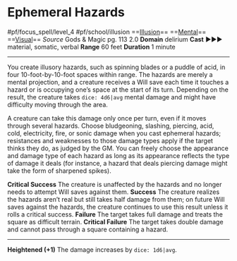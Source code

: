 # Ephemeral Hazards
#pf/focus_spell/level_4 #pf/school/illusion 
==[Illusion](../../../Traits/Illusion.md)== ==[Mental](../../../Traits/Mental.md)== ==[Visual](../../../Traits/Visual.md)==
*Source* Gods & Magic pg. 113 2.0
**Domain** delirium
**Cast** ►►► material, somatic, verbal
**Range** 60 feet
**Duration** 1 minute

---
You create illusory hazards, such as spinning blades or a puddle of acid, in four 10-foot-by-10-foot spaces within range. The hazards are merely a mental projection, and a creature receives a Will save each time it touches a hazard or is occupying one’s space at the start of its turn. Depending on the result, the creature takes `dice: 4d6|avg` mental damage and might have difficulty moving through the area.

A creature can take this damage only once per turn, even if it moves through several hazards. Choose bludgeoning, slashing, piercing, acid, cold, electricity, fire, or sonic damage when you cast ephemeral hazards; resistances and weaknesses to those damage types apply if the target thinks they do, as judged by the GM. You can freely choose the appearance and damage type of each hazard as long as its appearance reflects the type of damage it deals (for instance, a hazard that deals piercing damage might take the form of sharpened spikes).

**Critical Success** The creature is unaffected by the hazards and no longer needs to attempt Will saves against them.
**Success** The creature realizes the hazards aren’t real but still takes half damage from them; on future Will saves against the hazards, the creature continues to use this result unless it rolls a critical success.
**Failure** The target takes full damage and treats the square as difficult terrain.
**Critical Failure** The target takes double damage and cannot pass through a square containing a hazard.

<hr>

**Heightened (+1)** The damage increases by `dice: 1d6|avg`.